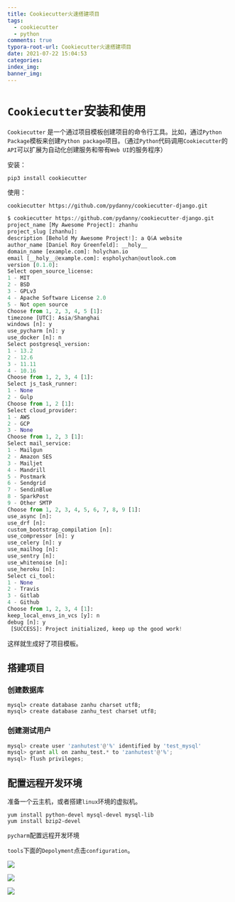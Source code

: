 ```yaml
---
title: Cookiecutter火速搭建项目
tags:
  - cookiecutter
  - python
comments: true
typora-root-url: Cookiecutter火速搭建项目
date: 2021-07-22 15:04:53
categories:
index_img:
banner_img:
---
```


# `Cookiecutter`安装和使用

`Cookiecutter` 是一个通过项目模板创建项目的命令行工具。比如，通过`Python Package`模板来创建`Python package`项目。（通过`Python`代码调用`Cookiecutter`的`API`可以扩展为自动化创建服务和带有`Web UI`的服务程序）

安装：

```shell
pip3 install cookiecutter
```

使用：

```shell
cookiecutter https://github.com/pydanny/cookiecutter-django.git
```

```python
$ cookiecutter https://github.com/pydanny/cookiecutter-django.git
project_name [My Awesome Project]: zhanhu
project_slug [zhanhu]:
description [Behold My Awesome Project!]: a Q&A website
author_name [Daniel Roy Greenfeld]: __holy__
domain_name [example.com]: holychan.io
email [__holy__@example.com]: espholychan@outlook.com
version [0.1.0]:
Select open_source_license:
1 - MIT
2 - BSD
3 - GPLv3
4 - Apache Software License 2.0
5 - Not open source
Choose from 1, 2, 3, 4, 5 [1]:
timezone [UTC]: Asia/Shanghai
windows [n]: y
use_pycharm [n]: y
use_docker [n]: n
Select postgresql_version:
1 - 13.2
2 - 12.6
3 - 11.11
4 - 10.16
Choose from 1, 2, 3, 4 [1]:
Select js_task_runner:
1 - None
2 - Gulp
Choose from 1, 2 [1]:
Select cloud_provider:
1 - AWS
2 - GCP
3 - None
Choose from 1, 2, 3 [1]:
Select mail_service:
1 - Mailgun
2 - Amazon SES
3 - Mailjet
4 - Mandrill
5 - Postmark
6 - Sendgrid
7 - SendinBlue
8 - SparkPost
9 - Other SMTP
Choose from 1, 2, 3, 4, 5, 6, 7, 8, 9 [1]:
use_async [n]:
use_drf [n]:
custom_bootstrap_compilation [n]:
use_compressor [n]: y
use_celery [n]: y
use_mailhog [n]:
use_sentry [n]:
use_whitenoise [n]:
use_heroku [n]:
Select ci_tool:
1 - None
2 - Travis
3 - Gitlab
4 - Github
Choose from 1, 2, 3, 4 [1]:
keep_local_envs_in_vcs [y]: n
debug [n]: y
 [SUCCESS]: Project initialized, keep up the good work!
```

这样就生成好了项目模板。

## 搭建项目

### 创建数据库

```shell
mysql> create database zanhu charset utf8;
mysql> create database zanhu_test charset utf8;
```

### 创建测试用户

```python
mysql> create user 'zanhutest'@'%' identified by 'test_mysql'
mysql> grant all on zanhu_test.* to 'zanhutest'@'%';
mysql> flush privileges;
```

## 配置远程开发环境

准备一个云主机，或者搭建`linux`环境的虚拟机。

```shell
yum install python-devel mysql-devel mysql-lib
yum install bzip2-devel
```

`pycharm`配置远程开发环境

`tools`下面的`Depolyment`点击`configuration`。

![](image-20210723163026345.png)

![](image-20210723163806895.png)

![](image-20210723164011342.png)





[//]:#(设置表格整体居中显示)
<style>
    table
    {
        margin: auto;
        font-size: 80%;
    }
</style>


